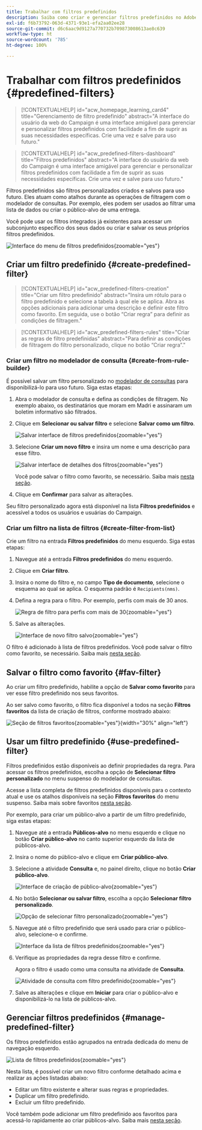 ```yaml
---
title: Trabalhar com filtros predefinidos
description: Saiba como criar e gerenciar filtros predefinidos no Adobe Campaign Web
exl-id: f6b73792-063d-4371-93e1-efa2aa02ee28
source-git-commit: d6c6aac9d9127a770732b709873008613ae8c639
workflow-type: ht
source-wordcount: '785'
ht-degree: 100%

---
```


# Trabalhar com filtros predefinidos {#predefined-filters}

>[!CONTEXTUALHELP]
>id="acw_homepage_learning_card4"
>title="Gerenciamento de filtro predefinido"
>abstract="A interface do usuário da web do Campaign é uma interface amigável para gerenciar e personalizar filtros predefinidos com facilidade a fim de suprir as suas necessidades específicas. Crie uma vez e salve para uso futuro."

>[!CONTEXTUALHELP]
>id="acw_predefined-filters-dashboard"
>title="Filtros predefinidos"
>abstract="A interface do usuário da web do Campaign é uma interface amigável para gerenciar e personalizar filtros predefinidos com facilidade a fim de suprir as suas necessidades específicas. Crie uma vez e salve para uso futuro."

Filtros predefinidos são filtros personalizados criados e salvos para uso futuro. Eles atuam como atalhos durante as operações de filtragem com o modelador de consultas. Por exemplo, eles podem ser usados ao filtrar uma lista de dados ou criar o público-alvo de uma entrega.

Você pode usar os filtros integrados já existentes para acessar um subconjunto específico dos seus dados ou criar e salvar os seus próprios filtros predefinidos.

![Interface do menu de filtros predefinidos](assets/predefined-filters-menu.png){zoomable="yes"}

## Criar um filtro predefinido {#create-predefined-filter}

>[!CONTEXTUALHELP]
>id="acw_predefined-filters-creation"
>title="Criar um filtro predefinido"
>abstract="Insira um rótulo para o filtro predefinido e selecione a tabela à qual ele se aplica. Abra as opções adicionais para adicionar uma descrição e definir este filtro como favorito. Em seguida, use o botão “Criar regra” para definir as condições de filtragem."

>[!CONTEXTUALHELP]
>id="acw_predefined-filters-rules"
>title="Criar as regras de filtro predefinidas"
>abstract="Para definir as condições de filtragem do filtro personalizado, clique no botão “Criar regra”."

### Criar um filtro no modelador de consulta {#create-from-rule-builder}

É possível salvar um filtro personalizado no [modelador de consultas](../query/query-modeler-overview.md) para disponibilizá-lo para uso futuro. Siga estas etapas:

1. Abra o modelador de consulta e defina as condições de filtragem. No exemplo abaixo, os destinatários que moram em Madri e assinaram um boletim informativo são filtrados.
1. Clique em **Selecionar ou salvar filtro** e selecione **Salvar como um filtro**.

   ![Salvar interface de filtros predefinidos](assets/predefined-filters-save.png){zoomable="yes"}

1. Selecione **Criar um novo filtro** e insira um nome e uma descrição para esse filtro.

   ![Salvar interface de detalhes dos filtros](assets/predefined-filters-save-filter.png){zoomable="yes"}

   Você pode salvar o filtro como favorito, se necessário. Saiba mais [nesta seção](#fav-filter).

1. Clique em **Confirmar** para salvar as alterações.

Seu filtro personalizado agora está disponível na lista **Filtros predefinidos** e acessível a todos os usuários e usuárias do Campaign.

### Criar um filtro na lista de filtros {#create-filter-from-list}

Crie um filtro na entrada **Filtros predefinidos** do menu esquerdo. Siga estas etapas:

1. Navegue até a entrada **Filtros predefinidos** do menu esquerdo.
1. Clique em **Criar filtro**.
1. Insira o nome do filtro e, no campo **Tipo de documento**, selecione o esquema ao qual se aplica. O esquema padrão é `Recipients(nms)`.

1. Defina a regra para o filtro. Por exemplo, perfis com mais de 30 anos.

   ![Regra de filtro para perfis com mais de 30](assets/filter-30+.png){zoomable="yes"}

1. Salve as alterações.

   ![Interface de novo filtro salvo](assets/new-filter.png){zoomable="yes"}

O filtro é adicionado à lista de filtros predefinidos. Você pode salvar o filtro como favorito, se necessário. Saiba mais [nesta seção](#fav-filter).

## Salvar o filtro como favorito {#fav-filter}

Ao criar um filtro predefinido, habilite a opção de **Salvar como favorito** para ver esse filtro predefinido nos seus favoritos.

Ao ser salvo como favorito, o filtro fica disponível a todos na seção **Filtros favoritos** da lista de criação de filtros, conforme mostrado abaixo:

![Seção de filtros favoritos](assets/predefined-filters-favorite.png){zoomable="yes"}{width="30%" align="left"}

## Usar um filtro predefinido {#use-predefined-filter}

Filtros predefinidos estão disponíveis ao definir propriedades da regra. Para acessar os filtros predefinidos, escolha a opção de **Selecionar filtro personalizado** no menu suspenso do modelador de consultas.

Acesse a lista completa de filtros predefinidos disponíveis para o contexto atual e use os atalhos disponíveis na seção **Filtros favoritos** do menu suspenso. Saiba mais sobre favoritos [nesta seção](#fav-filter).

Por exemplo, para criar um público-alvo a partir de um filtro predefinido, siga estas etapas:

1. Navegue até a entrada **Públicos-alvo** no menu esquerdo e clique no botão **Criar público-alvo** no canto superior esquerdo da lista de públicos-alvo.
1. Insira o nome do público-alvo e clique em **Criar público-alvo**.
1. Selecione a atividade **Consulta** e, no painel direito, clique no botão **Criar público-alvo**.

   ![Interface de criação de público-alvo](assets/build-audience-from-filter.png){zoomable="yes"}

1. No botão **Selecionar ou salvar filtro**, escolha a opção **Selecionar filtro personalizado**.

   ![Opção de selecionar filtro personalizado](assets/build-audience-select-custom-filter.png){zoomable="yes"}

1. Navegue até o filtro predefinido que será usado para criar o público-alvo, selecione-o e confirme.

   ![Interface da lista de filtros predefinidos](assets/build-audience-filter-list.png){zoomable="yes"}

1. Verifique as propriedades da regra desse filtro e confirme.

   Agora o filtro é usado como uma consulta na atividade de **Consulta**.

   ![Atividade de consulta com filtro predefinido](assets/build-audience-confirm.png){zoomable="yes"}

1. Salve as alterações e clique em **Iniciar** para criar o público-alvo e disponibilizá-lo na lista de públicos-alvo.

## Gerenciar filtros predefinidos {#manage-predefined-filter}

Os filtros predefinidos estão agrupados na entrada dedicada do menu de navegação esquerdo.

![Lista de filtros predefinidos](assets/list-of-filters.png){zoomable="yes"}

Nesta lista, é possível criar um novo filtro conforme detalhado acima e realizar as ações listadas abaixo:

* Editar um filtro existente e alterar suas regras e propriedades.
* Duplicar um filtro predefinido.
* Excluir um filtro predefinido.

Você também pode adicionar um filtro predefinido aos favoritos para acessá-lo rapidamente ao criar públicos-alvo. Saiba mais [nesta seção](#fav-filter).

<!--
## Built-in predefined filters {#ootb-predefined-filter}

Campaign comes with a set of predefined filters, built from the client console. These filters can be used to define your audiences, and rules. They must not be modified.
-->